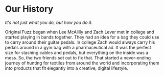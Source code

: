 # Our History

_It's not just what you do, but how you do it._

Original Fuzz began when Lee McAlilly and Zach Lever met in college and started playing in bands together. They had an idea for a bag they could use to carry around their guitar pedals. In college Zach would always carry his pedals around in a gym bag with a pharmaceutical ad. It was the perfect size for stashing cables and pedals, but everything on the inside was a mess. So, the two friends set out to fix that. That started a never-ending journey of hunting for textiles from around the world and incorporating them into products that fit elegantly into a creative, digital lifestyle.
